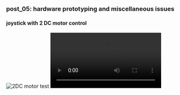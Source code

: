 ### post_05: hardware prototyping and miscellaneous issues

#### joystick with 2 DC motor control
![2DC motor test](https://raw.github.com/randomwalks/devart-template/master/project_images/hardwarePrototyping_000.jpg "2DC motor control test")
![2DC motor test](https://github.com/randomwalks/devart-template/blob/master/project_images/hardware_test_motor_000.MOV "2DC motor control test")
